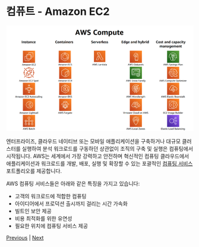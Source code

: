 # 컴퓨트 - Amazon EC2

![](../../images/aws-compute-service.png)

엔터프라이즈, 클라우드 네이티브 또는 모바일 애플리케이션을 구축하거나 대규모 클러스터를 실행하여 분석 워크로드를 구동하던 상관없이 조직의 구축 및 실행은 컴퓨팅에서 시작됩니다. AWS는 세계에서 가장 강력하고 안전하며 혁신적인 컴퓨팅 클라우드에서 애플리케이션과 워크로드를 개발, 배포, 실행 및 확장할 수 있는 포괄적인 [컴퓨팅 서비스](https://aws.amazon.com/products/compute/?nc1=h\_ls) 포트폴리오를 제공합니다.

AWS 컴퓨팅 서비스들은 아래와 같은 특징을 가지고 있습니다:

* 고객의 워크로드에 적합한 컴퓨팅
* 아이디어에서 프로덕션 출시까지 걸리는 시간 가속화
* 빌트인 보안 제공
* 비용 최적화를 위한 유연성
* 필요한 위치에 컴퓨팅 서비스 제공

[Previous](../) | [Next](./)
